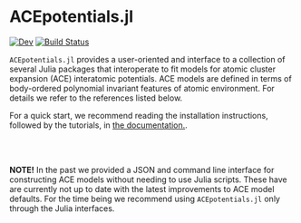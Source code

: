 # ACEpotentials.jl

[![Dev](https://img.shields.io/badge/docs-dev-blue.svg)](https://acesuit.github.io/ACEpotentials.jl/dev)
[![Build Status](https://github.com/acesuit/ACEpotentials.jl/actions/workflows/CI.yml/badge.svg?branch=main)](https://github.com/acesuit/ACEpotentials.jl/actions/workflows/CI.yml?query=branch%3Amain)

`ACEpotentials.jl` provides a user-oriented and interface to a collection of several Julia packages that interoperate to fit models for atomic cluster expansion (ACE) interatomic potentials. ACE models are defined in terms of body-ordered polynomial invariant features of atomic environment. For details we refer to the references listed below. 

For a quick start, we recommend reading the installation instructions, followed by the tutorials, in [the documentation.](https://acesuit.github.io/ACEpotentials.jl/dev).

<br> <br>

**NOTE!** In the past we provided a JSON and command line interface for constructing ACE models without needing to use Julia scripts. These have are currently not up to date with the latest improvements to ACE model defaults. For the time being we recommend using `ACEpotentials.jl` only through the Julia interfaces.

<!-- - `ACEpotentials.jl` is still under development, so the documentation might not be upto date (use dev version). -->
